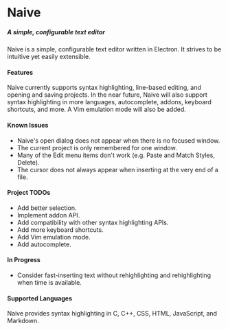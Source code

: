 # Naive
##### A simple, configurable text editor

Naive is a simple, configurable text editor written in Electron. It strives to
be intuitive yet easily extensible.

#### Features
Naive currently supports syntax highlighting, line-based editing, and opening
and saving projects.  In the near future, Naive will also support syntax
highlighting in more languages, autocomplete, addons, keyboard shortcuts, and
more. A Vim emulation mode will also be added.

#### Known Issues
- Naive's open dialog does not appear when there is no focused window.
- The current project is only remembered for one window.
- Many of the Edit menu items don't work (e.g. Paste and Match Styles, Delete).
- The cursor does not always appear when inserting at the very end of a file.

#### Project TODOs
- Add better selection.
- Implement addon API.
- Add compatibility with other syntax highlighting APIs.
- Add more keyboard shortcuts.
- Add Vim emulation mode.
- Add autocomplete.

#### In Progress
- Consider fast-inserting text without rehighlighting and rehighlighting
  when time is available.

#### Supported Languages
Naive provides syntax highlighting in C, C++, CSS, HTML, JavaScript, and
Markdown.
